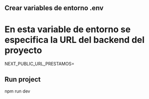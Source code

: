 ## Crear variables de entorno .env 
# En esta variable de entorno se especifica la URL del backend del proyecto
NEXT_PUBLIC_URL_PRESTAMOS=

## Run project
npm run dev